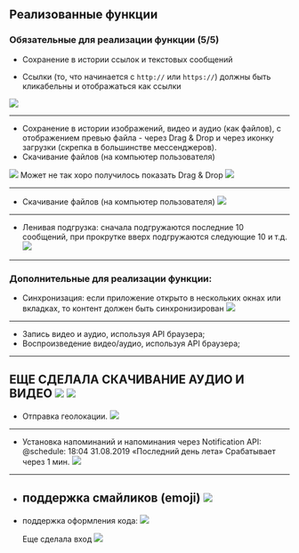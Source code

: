 ## Реализованные функции

### Обязательные для реализации функции (5/5)

* Сохранение в истории ссылок и текстовых сообщений

* Ссылки (то, что начинается с `http://` или `https://`) должны быть кликабельны и отображаться как ссылки

![](./pic/v1.gif)

---

* Сохранение в истории изображений, видео и аудио (как файлов), с отображением превью файла - через Drag & Drop и через иконку загрузки (скрепка в большинстве мессенджеров). 
* Скачивание файлов (на компьютер пользователя)

![](./pic/p1.png)
Может не так хоро получилось показать Drag & Drop
![](./pic/p2.png)

---

* Скачивание файлов (на компьютер пользователя)
![](./pic/p5.png)
  
---
* Ленивая подгрузка: сначала подгружаются последние 10 сообщений, при прокрутке вверх подгружаются следующие 10 и т.д.
![](./pic/v4.gif)

---
### Дополнительные для реализации функции:
* Cинхронизация: если приложение открыто в нескольких окнах или вкладках, то контент должен быть синхронизирован
![](./pic/p4.png)
---
* Запись видео и аудио, используя API браузера;
* Воспроизведение видео/аудио, используя API браузера;
---
ЕЩЕ СДЕЛАЛА СКАЧИВАНИЕ АУДИО И ВИДЕО
![](./pic/p5.png)
![](./pic/p6.png)
---
* Отправка геолокации.
![](./pic/v7.gif)
---
* Установка напоминаний и напоминания через Notification API: @schedule: 18:04 31.08.2019 «Последний день лета»
  Срабатывает через 1 мин.
![](./pic/p3.jpg)
---
* поддержка смайликов (emoji)
  ![](./pic/p3.png)
  ---
* поддержка оформления кода:
  ![](./pic/v9.gif)
  
  Еще сделала вход
    ![](./pic/v10.gif)

  


  